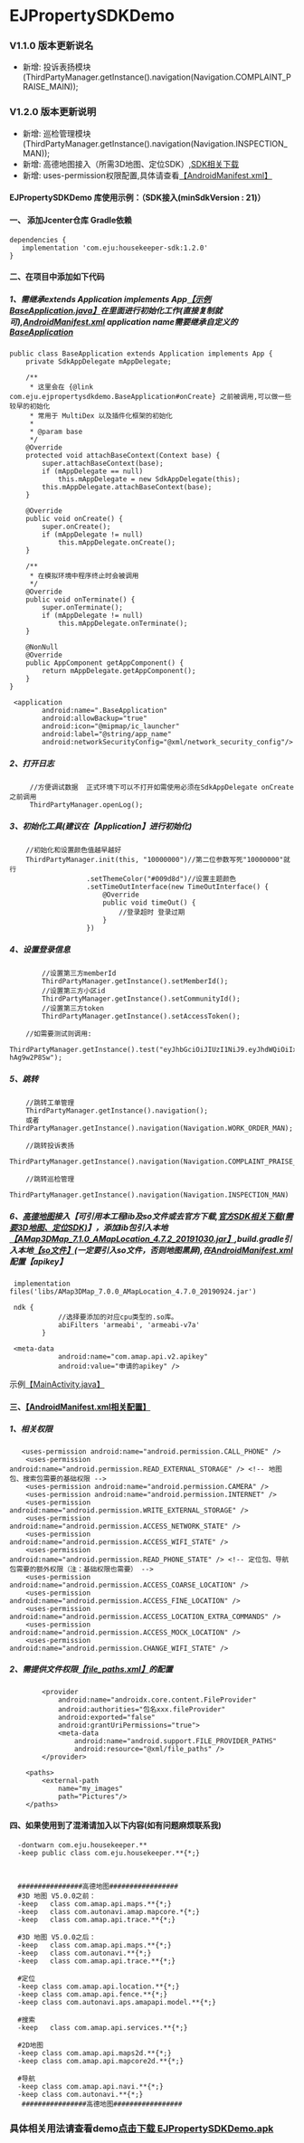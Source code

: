 # EJPropertySDKDemo
### V1.1.0 版本更新说名
   - 新增: 投诉表扬模块(ThirdPartyManager.getInstance().navigation(Navigation.COMPLAINT_PRAISE_MAIN));
### V1.2.0 版本更新说明
   - 新增: 巡检管理模块(ThirdPartyManager.getInstance().navigation(Navigation.INSPECTION_MAN));
   - 新增: 高德地图接入（所需3D地图、定位SDK）,[SDK相关下载](https://lbs.amap.com/api/android-sdk/download)
   - 新增: uses-permission权限配置,具体请查看[【AndroidManifest.xml】](https://github.com/scalling/EJPropertySDKDemo/blob/master/app/src/main/AndroidManifest.xml)
   
#### **EJPropertySDKDemo 库使用示例**：（SDK接入(**minSdkVersion    : 21**)）

#### 一、 添加Jcenter仓库 Gradle依赖
```
dependencies {
   implementation 'com.eju:housekeeper-sdk:1.2.0'
}
```
#### 二、在项目中添加如下代码

##### 1、需继承extends Application implements App[【示例BaseApplication.java】](https://github.com/scalling/EJPropertySDKDemo/blob/master/app/src/main/java/com/eju/ejpropertysdkdemo/BaseApplication.java)在里面进行初始化工作(直接复制就可),[AndroidManifest.xml](https://github.com/scalling/EJPropertySDKDemo/blob/master/app/src/main/java/com/eju/ejpropertysdkdemo/MainActivity.java) application name需要继承自定义的[BaseApplication](https://github.com/scalling/EJPropertySDKDemo/blob/master/app/src/main/java/com/eju/ejpropertysdkdemo/BaseApplication.java)
```
public class BaseApplication extends Application implements App {
    private SdkAppDelegate mAppDelegate;

    /**
     * 这里会在 {@link com.eju.ejpropertysdkdemo.BaseApplication#onCreate} 之前被调用,可以做一些较早的初始化
     * 常用于 MultiDex 以及插件化框架的初始化
     *
     * @param base
     */
    @Override
    protected void attachBaseContext(Context base) {
        super.attachBaseContext(base);
        if (mAppDelegate == null)
            this.mAppDelegate = new SdkAppDelegate(this);
        this.mAppDelegate.attachBaseContext(base);
    }

    @Override
    public void onCreate() {
        super.onCreate();
        if (mAppDelegate != null)
            this.mAppDelegate.onCreate();
    }

    /**
     * 在模拟环境中程序终止时会被调用
     */
    @Override
    public void onTerminate() {
        super.onTerminate();
        if (mAppDelegate != null)
            this.mAppDelegate.onTerminate();
    }

    @NonNull
    @Override
    public AppComponent getAppComponent() {
        return mAppDelegate.getAppComponent();
    }
}
```
```
 <application
        android:name=".BaseApplication"
        android:allowBackup="true"
        android:icon="@mipmap/ic_launcher"
        android:label="@string/app_name"
        android:networkSecurityConfig="@xml/network_security_config"/>
```
##### 2、打开日志
```
     //方便调试数据  正式环境下可以不打开如需使用必须在SdkAppDelegate onCreate之前调用
     ThirdPartyManager.openLog(); 
```
##### 3、初始化工具(建议在【Application】进行初始化)
```
    //初始化和设置颜色值越早越好
    ThirdPartyManager.init(this, "10000000")//第二位参数写死"10000000"就行
                   .setThemeColor("#009d8d")//设置主题颜色
                   .setTimeOutInterface(new TimeOutInterface() {
                       @Override
                       public void timeOut() {
                           //登录超时 登录过期 
                       }
                   })
```
##### 4、设置登录信息
```
        //设置第三方memberId 
        ThirdPartyManager.getInstance().setMemberId();
        //设置第三方小区id
        ThirdPartyManager.getInstance().setCommunityId();
        //设置第三方token 
        ThirdPartyManager.getInstance().setAccessToken();
```
```
    //如需要测试则调用:
      ThirdPartyManager.getInstance().test("eyJhbGciOiJIUzI1NiJ9.eyJhdWQiOiIxN3NoaWh1aS5jb20iLCJzdWIiOiJBVVRIRU5USUNBVElPTl9KV1QiLCJpc3MiOiJBVVRIX1NFUlZFUiIsImlhdCI6MTU3MTY0Mzg4NiwiZXhwIjoxNTc0MzIyMjg2LCJqdGkiOiJiZWYzYjZjYS1iNGFiLTRlOGMtYWJjNC05OWZkOTAwYjFhYjAiLCJ1aWQiOjQ1MDV9.mPFonW5GQy54THbViOVSF1oMwlSlLuDO-hAg9w2P8Sw");
```
##### 5、跳转
```
    //跳转工单管理
    ThirdPartyManager.getInstance().navigation();
    或者ThirdPartyManager.getInstance().navigation(Navigation.WORK_ORDER_MAN);
    
    //跳转投诉表扬
    ThirdPartyManager.getInstance().navigation(Navigation.COMPLAINT_PRAISE_MAIN);
    
    //跳转巡检管理
    ThirdPartyManager.getInstance().navigation(Navigation.INSPECTION_MAN)
```
##### 6、[**高德地图**](https://lbs.amap.com/)接入【可引用本工程lib及so文件或去官方下载,[官方SDK相关下载(需要3D地图、定位SDK)](https://lbs.amap.com/api/android-sdk/download)】，添加**lib包**引入本地[**【AMap3DMap_7.1.0_AMapLocation_4.7.2_20191030.jar】**](https://github.com/scalling/EJPropertySDKDemo/blob/master/app/libs),**build.gradle**引入本地[**【so文件】**](https://github.com/scalling/EJPropertySDKDemo/blob/master/app/src/main/jniLibs)(**一定要引入so文件，否则地图黑屏**),在[AndroidManifest.xml](https://github.com/scalling/EJPropertySDKDemo/blob/master/app/src/main/AndroidManifest.xml)配置【apikey】

```
 implementation files('libs/AMap3DMap_7.0.0_AMapLocation_4.7.0_20190924.jar')
```
```
 ndk {
            //选择要添加的对应cpu类型的.so库。
            abiFilters 'armeabi', 'armeabi-v7a'
        }
```
```
 <meta-data
            android:name="com.amap.api.v2.apikey"
            android:value="申请的apikey" /> 
```
示例[【MainActivity.java】](https://github.com/scalling/EJPropertySDKDemo/blob/master/app/src/main/java/com/eju/ejpropertysdkdemo/MainActivity.java)


#### 三、[【AndroidManifest.xml相关配置】](https://github.com/scalling/EJPropertySDKDemo/blob/master/app/src/main/AndroidManifest.xml)

##### 1、相关权限
```
   <uses-permission android:name="android.permission.CALL_PHONE" />
    <uses-permission android:name="android.permission.READ_EXTERNAL_STORAGE" /> <!-- 地图包、搜索包需要的基础权限 -->
    <uses-permission android:name="android.permission.CAMERA" />
    <uses-permission android:name="android.permission.INTERNET" />
    <uses-permission android:name="android.permission.WRITE_EXTERNAL_STORAGE" />
    <uses-permission android:name="android.permission.ACCESS_NETWORK_STATE" />
    <uses-permission android:name="android.permission.ACCESS_WIFI_STATE" />
    <uses-permission android:name="android.permission.READ_PHONE_STATE" /> <!-- 定位包、导航包需要的额外权限（注：基础权限也需要） -->
    <uses-permission android:name="android.permission.ACCESS_COARSE_LOCATION" />
    <uses-permission android:name="android.permission.ACCESS_FINE_LOCATION" />
    <uses-permission android:name="android.permission.ACCESS_LOCATION_EXTRA_COMMANDS" />
    <uses-permission android:name="android.permission.ACCESS_MOCK_LOCATION" />
    <uses-permission android:name="android.permission.CHANGE_WIFI_STATE" />
```
##### 2、需提供文件权限[【file_paths.xml】](https://github.com/scalling/EJPropertySDKDemo/blob/master/app/src/main/res/xml/file_paths.xml)的配置
```
        <provider
            android:name="androidx.core.content.FileProvider"
            android:authorities="包名xxx.fileProvider"
            android:exported="false"
            android:grantUriPermissions="true">
            <meta-data
                android:name="android.support.FILE_PROVIDER_PATHS"
                android:resource="@xml/file_paths" />
        </provider>
```

```
    <paths>
        <external-path
            name="my_images"
            path="Pictures"/>
    </paths>
```
#### 四、如果使用到了混淆请加入以下内容(如有问题麻烦联系我)
```
  -dontwarn com.eju.housekeeper.**
  -keep public class com.eju.housekeeper.**{*;}
  
  
  
  ################高德地图#################
  #3D 地图 V5.0.0之前：
  -keep   class com.amap.api.maps.**{*;}
  -keep   class com.autonavi.amap.mapcore.*{*;}
  -keep   class com.amap.api.trace.**{*;}
  
  #3D 地图 V5.0.0之后：
  -keep   class com.amap.api.maps.**{*;}
  -keep   class com.autonavi.**{*;}
  -keep   class com.amap.api.trace.**{*;}
  
  #定位
  -keep class com.amap.api.location.**{*;}
  -keep class com.amap.api.fence.**{*;}
  -keep class com.autonavi.aps.amapapi.model.**{*;}
  
  #搜索
  -keep   class com.amap.api.services.**{*;}
  
  #2D地图
  -keep class com.amap.api.maps2d.**{*;}
  -keep class com.amap.api.mapcore2d.**{*;}
  
  #导航
  -keep class com.amap.api.navi.**{*;}
  -keep class com.autonavi.**{*;}
   ################高德地图#################
```


### 具体相关用法请查看demo[点击下载 EJPropertySDKDemo.apk](https://fir.im/qrle)
